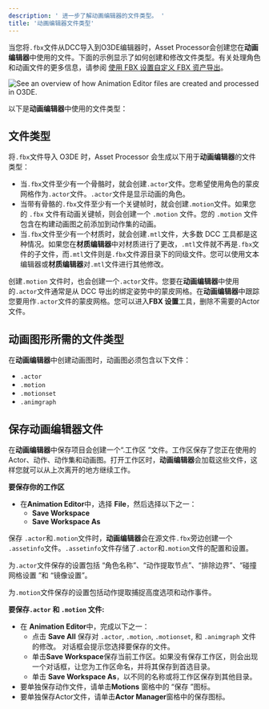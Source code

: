 ```yaml
---
description: ' 进一步了解动画编辑器的文件类型。 '
title: '动画编辑器文件类型'
---
```


当您将`.fbx`文件从DCC导入到O3DE编辑器时，Asset Processor会创建您在**动画编辑器**中使用的文件。下面的示例显示了如何创建和修改文件类型。有关处理角色和动画文件的更多信息，请参阅 [使用 FBX 设置自定义 FBX 资产导出](/docs/user-guide/assets/scene-settings/)。

![See an overview of how Animation Editor files are created and processed in O3DE.](/images/user-guide/actor-animation/animation-editor-asset-processor-files.png)

以下是**动画编辑器**中使用的文件类型：

## 文件类型 

将`.fbx`文件导入 O3DE 时，Asset Processor 会生成以下用于**动画编辑器**的文件类型：
+ 当`.fbx`文件至少有一个骨骼时，就会创建`.actor`文件。您希望使用角色的蒙皮网格作为`.actor`文件。`.actor`文件是显示动画的角色。
+ 当带有骨骼的`.fbx`文件至少有一个关键帧时，就会创建`.motion`文件。如果您的 `.fbx` 文件有动画关键帧，则会创建一个 `.motion` 文件。您的 `.motion` 文件包含在构建动画图之前添加到动作集的动画。
+ 当`.fbx`文件至少有一个材质时，就会创建`.mtl`文件，大多数 DCC 工具都是这种情况。如果您在**材质编辑器**中对材质进行了更改，`.mtl`文件就不再是`.fbx`文件的子文件，而`.mtl`文件则是`.fbx`文件源目录下的同级文件。您可以使用文本编辑器或**材质编辑器**对`.mtl`文件进行其他修改。

创建`.motion` 文件时，也会创建一个`.actor`文件。您要在**动画编辑器**中使用的`.actor`文件通常是从 DCC 导出的绑定姿势中的蒙皮网格。在**动画编辑器**中跟踪您要用作`.actor`文件的蒙皮网格。您可以进入**FBX 设置**工具，删除不需要的Actor文件。

## 动画图形所需的文件类型

在**动画编辑器**中创建动画图时，动画图必须包含以下文件：
+ `.actor`
+ `.motion`
+ `.motionset`
+ `.animgraph`

## 保存动画编辑器文件

在**动画编辑器**中保存项目会创建一个“.工作区 ”文件。工作区保存了您正在使用的Actor、动作、动作集和动画图。打开工作区时，**动画编辑器**会加载这些文件，这样您就可以从上次离开的地方继续工作。

**要保存你的工作区**
+ 在**Animation Editor**中，选择 **File**，然后选择以下之一：
  + **Save Workspace**
  + **Save Workspace As**

保存 `.actor`和`.motion`文件时，**动画编辑器**会在源文件`.fbx`旁边创建一个 `.assetinfo`文件。`.assetinfo`文件存储了`.actor`和`.motion`文件的配置和设置。

为`.actor`文件保存的设置包括 “角色名称”、“动作提取节点”、“排除边界”、“碰撞网格设置 ”和 “镜像设置”。

为`.motion`文件保存的设置包括动作提取捕捉高度选项和动作事件。

**要保存`.actor` 和 `.motion` 文件:**
+ 在 **Animation Editor**中，完成以下之一：
  + 点击 **Save All** 保存对 `.actor`, `.motion`, `.motionset`, 和 `.animgraph` 文件的修改。 对话框会提示您选择要保存的文件。
  + 单击**Save Workspace**保存当前工作区。如果没有保存工作区，则会出现一个对话框，让您为工作区命名，并将其保存到首选目录。
  + 单击 **Save Workspace As**，以不同的名称或将工作区保存到其他目录。
+ 要单独保存动作文件，请单击**Motions** 窗格中的 “保存 ”图标。
+ 要单独保存Actor文件，请单击**Actor Manager**窗格中的保存图标。
